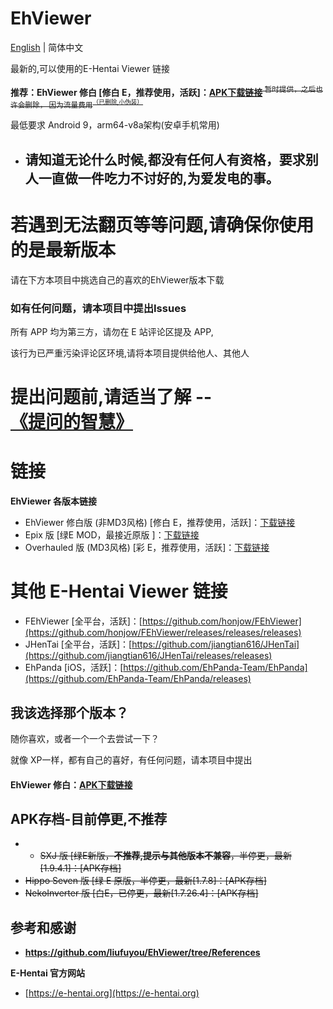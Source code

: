 # EhViewer

[English](https://github.com/liufuyou/EhViewer) | 简体中文

 最新的,可以使用的E-Hentai Viewer 链接

**推荐：EhViewer 修白 [修白 E，推荐使用，活跃]：[APK下载链接](https://github.com/liufuyou/EhViewer/edit/main/README-ZH.md#%E8%AF%B7%E7%9F%A5%E9%81%93%E6%97%A0%E8%AE%BA%E4%BB%80%E4%B9%88%E6%97%B6%E5%80%99%E9%83%BD%E6%B2%A1%E6%9C%89%E4%BB%BB%E4%BD%95%E4%BA%BA%E6%9C%89%E8%B5%84%E6%A0%BC%E8%A6%81%E6%B1%82%E5%88%AB%E4%BA%BA%E4%B8%80%E7%9B%B4%E5%81%9A%E4%B8%80%E4%BB%B6%E5%90%83%E5%8A%9B%E4%B8%8D%E8%AE%A8%E5%A5%BD%E7%9A%84%E4%B8%BA%E7%88%B1%E5%8F%91%E7%94%B5%E7%9A%84%E4%BA%8B)**<s><sup>  暂时提供，之后也许会删除，
因为流量费用<sup>（已删除,小伪装）</sup></sup></s>

最低要求 Android 9，arm64-v8a架构(安卓手机常用)

- ## 请知道无论什么时候,都没有任何人有资格，要求别人一直做一件吃力不讨好的,为爱发电的事。

# 若遇到无法翻页等等问题,请确保你使用的是最新版本
请在下方本项目中挑选自己的喜欢的EhViewer版本下载

### 如有任何问题，请本项目中提出Issues

所有 APP 均为第三方，请勿在 E 站评论区提及 APP,

该行为已严重污染评论区环境,请将本项目提供给他人、其他人
# 提出问题前,请适当了解 --[《提问的智慧》](https://github.com/ryanhanwu/How-To-Ask-Questions-The-Smart-Way/blob/main/README-zh_CN.md)

# 链接

**EhViewer 各版本链接**

-  EhViewer 修白版 (非MD3风格) [修白 E，推荐使用，活跃]：[下载链接](https://github.com/EhViewer-NekoInverter/EhViewer/releases)
- Epix 版 [绿E MOD，最接近原版 ]：[下载链接](https://github.com/exzhawk/EhViewer/releases)
- Overhauled 版 (MD3风格) [彩 E，推荐使用，活跃]：[下载链接](https://github.com/Ehviewer-Overhauled/Ehviewer/releases)

# 其他 E-Hentai Viewer 链接

- FEhViewer [全平台，活跃]：[https://github.com/honjow/FEhViewer](https://github.com/honjow/FEhViewer/releases/releases/releases)
- JHenTai [全平台，活跃]：[https://github.com/jiangtian616/JHenTai](https://github.com/jiangtian616/JHenTai/releases/releases)
- EhPanda [iOS，活跃]：[https://github.com/EhPanda-Team/EhPanda](https://github.com/EhPanda-Team/EhPanda/releases)
## 我该选择那个版本？
随你喜欢，或者一个一个去尝试一下？

就像 XP一样，都有自己的喜好，有任何问题，请本项目中提出

#### EhViewer 修白：[APK下载链接](https://www.sharelikes.com.cn/s/gdyIZ)

## APK存档-目前停更,不推荐
-  - <s>SXJ 版 [绿E新版，**不推荐,提示与其他版本不兼容**，半停更，最新[1.9.4.1]：[APK存档]
- Hippo Seven 版 [绿 E 原版，半停更，最新[1.7.8]：[APK存档]
- NekoInverter 版 [白E，已停更，最新[1.7.26.4]：[APK存档]</s>

## 参考和感谢
- **https://github.com/liufuyou/EhViewer/tree/References**

**E-Hentai 官方网站**

- [https://e-hentai.org](https://e-hentai.org)
